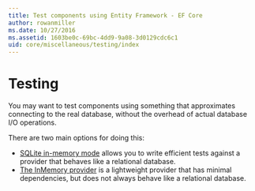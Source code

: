 ```yaml
---
title: Test components using Entity Framework - EF Core
author: rowanmiller
ms.date: 10/27/2016
ms.assetid: 1603be0c-69bc-4dd9-9a08-3d0129cdc6c1
uid: core/miscellaneous/testing/index
---
```


# Testing

You may want to test components using something that approximates connecting to the real database, without the overhead of actual database I/O operations.

There are two main options for doing this:
 * [SQLite in-memory mode](sqlite.md) allows you to write efficient tests against a provider that behaves like a relational database.
 * [The InMemory provider](in-memory.md) is a lightweight provider that has minimal dependencies, but does not always behave like a relational database.
